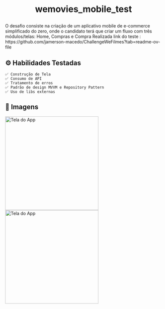 # <p align="center"> wemovies_mobile_test
<p> O desafio consiste na criação de um aplicativo mobile de e-commerce simplificado do zero, 
onde o candidato terá que criar um fluxo com três módulos/telas: Home, Compras e Compra Realizada
link do teste : https://github.com/jamerson-macedo/ChallengeWeFilmes?tab=readme-ov-file
<p align="center">

## ⚙️ Habilidades Testadas

    ✅ Construção de Tela
    ✅ Consumo de API
    ✅ Tratamento de erros
    ✅ Padrão de design MVVM e Repository Pattern
    ✅ Uso de libs externas

## 📱 Imagens

<p float="left">
<img src="https://i.giphy.com/media/v1.Y2lkPTc5MGI3NjExZnMwam1hdzBoNzUxdXZ1NHh3d3djYW5raXJqd3pzemJscXBobzE2ciZlcD12MV9pbnRlcm5hbF9naWZfYnlfaWQmY3Q9Zw/ARoFDrSHsBJQOGBEBN/giphy.gif" alt="Tela do App" width="300"/>
<img src="https://i.giphy.com/media/v1.Y2lkPTc5MGI3NjExanZpbGJuNzNwazJ3Y21sZmNwNnoxZzU2dzZzZjd4OTdvenM5Y2JxaCZlcD12MV9pbnRlcm5hbF9naWZfYnlfaWQmY3Q9Zw/eomf936Kh2L39j0VY6/giphy.gif" alt="Tela do App" width="300"/>
</p>

